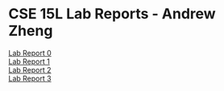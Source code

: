 # CSE 15L Lab Reports - Andrew Zheng
[Lab Report 0](Lab%200/lab-report-0)\
[Lab Report 1](Lab%201/lab-report-1)\
[Lab Report 2](Lab%202/lab-report-2)\
[Lab Report 3](Lab%203/lab-report-3)